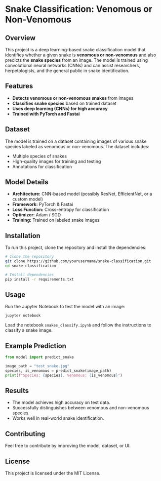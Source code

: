 # Snake Classification: Venomous or Non-Venomous

## Overview
This project is a deep learning-based snake classification model that identifies whether a given snake is **venomous or non-venomous** and also predicts the **snake species** from an image. The model is trained using convolutional neural networks (CNNs) and can assist researchers, herpetologists, and the general public in snake identification.

## Features
- **Detects venomous or non-venomous snakes** from images
- **Classifies snake species** based on trained dataset
- **Uses deep learning (CNNs) for high accuracy**
- **Trained with PyTorch and Fastai**

## Dataset
The model is trained on a dataset containing images of various snake species labeled as venomous or non-venomous. The dataset includes:
- Multiple species of snakes
- High-quality images for training and testing
- Annotations for classification

## Model Details
- **Architecture:** CNN-based model (possibly ResNet, EfficientNet, or a custom model)
- **Framework:** PyTorch & Fastai
- **Loss Function:** Cross-entropy for classification
- **Optimizer:** Adam / SGD
- **Training:** Trained on labeled snake images

## Installation
To run this project, clone the repository and install the dependencies:
```bash
# Clone the repository
git clone https://github.com/yourusername/snake-classification.git
cd snake-classification

# Install dependencies
pip install -r requirements.txt
```

## Usage
Run the Jupyter Notebook to test the model with an image:
```bash
jupyter notebook
```
Load the notebook `snakes_classify.ipynb` and follow the instructions to classify a snake image.

## Example Prediction
```python
from model import predict_snake

image_path = "test_snake.jpg"
species, is_venomous = predict_snake(image_path)
print(f"Species: {species}, Venomous: {is_venomous}")
```

## Results
- The model achieves high accuracy on test data.
- Successfully distinguishes between venomous and non-venomous species.
- Works well in real-world snake identification.

## Contributing
Feel free to contribute by improving the model, dataset, or UI.

## License
This project is licensed under the MIT License.

